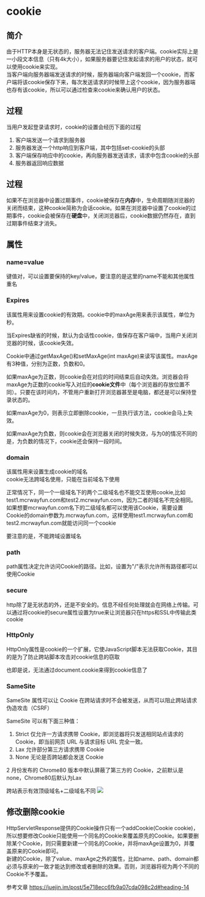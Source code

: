 # cookie

## 简介
由于HTTP本身是无状态的，服务器无法记住发送请求的客户端。cookie实际上是一小段文本信息（只有4k大小），如果服务器要记住发起请求的用户的状态，就可以使用cookie来实现。  
当客户端向服务器端发送请求的时候，服务器端向客户端发回一个cookie，而客户端将该cookie保存下来，每次发送请求的时候带上这个cookie，因为服务器端也存有该cookie，所以可以通过检查来cookie来确认用户的状态。

## 过程
当用户发起登录请求时，cookie的设置会经历下面的过程

1. 客户端发送一个请求到服务器
2. 服务器发送一个http响应到客户端，其中包括set-cookie的头部
3. 客户端保存响应中的cookie，再向服务器发送请求，请求中包含cookie的头部
4. 服务器返回响应数据

## 过程
如果不在浏览器中设置过期事件，cookie被保存在**内存**中，生命周期随浏览器的关闭而结束，这种cookie简称为会话cookie。如果在浏览器中设置了cookie的过期事件，cookie会被保存在**硬盘**中，关闭浏览器后，cookie数据仍然存在，直到过期事件结束才消失。

## 属性
### name=value
键值对，可以设置要保持的key/value，要注意的是这里的name不能和其他属性重名

### Expires
该属性用来设置cookie的有效期。cookie中的maxAge用来表示该属性，单位为秒。  

当Expires缺省的时候，默认为会话性cookie，值保存在客户端中，当用户关闭浏览器的时候，该cookie失效。

Cookie中通过getMaxAge()和setMaxAge(int maxAge)来读写该属性。maxAge有3种值，分别为正数，负数和0。  

如果maxAge为正数，则cookie会在对应的时间结束后自动失效。浏览器会将maxAge为正数的cookie写入对应的**cookie文件**中（每个浏览器的存放位置不同）。只要在该时间内，不管用户重新打开浏览器甚至是电脑，都还是可以保持登录状态的。

如果maxAge为0，则表示立即删除cookie，一旦执行该方法，cookie会马上失效。

如果maxAge为负数，则cookie会在浏览器关闭的时候失效，与为0的情况不同的是，为负数的情况下，cookie还会保持一段时间。

### domain
该属性用来设置生成cookie的域名  
cookie无法跨域名使用，只能在当前域名下使用

正常情况下，同一个一级域名下的两个二级域名也不能交互使用cookie,比如test1.mcrwayfun.com和test2.mcrwayfun.com，因为二者的域名不完全相同。如果想要mcrwayfun.com名下的二级域名都可以使用该Cookie，需要设置Cookie的domain参数为.mcrwayfun.com，这样使用test1.mcrwayfun.com和test2.mcrwayfun.com就能访问同一个cookie

要注意的是，不能跨域设置域名

### path
path属性决定允许访问Cookie的路径。比如，设置为"/"表示允许所有路径都可以使用Cookie

### secure
http除了是无状态的外，还是不安全的。信息不经任何处理就会在网络上传输。可以通过将cookie的secure属性设置为true来让浏览器只在https和SSL中传输此类cookie

### HttpOnly
HttpOnly属性是cookie的一个扩展，它使JavaScript脚本无法获取Cookie，其目的是为了防止跨站脚本攻击对cookie信息的窃取

也即是说，无法通过document.cookie来得到cookie信息了

### SameSite
SameSite 属性可以让 Cookie 在跨站请求时不会被发送，从而可以阻止跨站请求伪造攻击（CSRF）

SameSite 可以有下面三种值：

1. Strict 仅允许一方请求携带 Cookie，即浏览器将只发送相同站点请求的 Cookie，即当前网页 URL 与请求目标 URL 完全一致。
2. Lax 允许部分第三方请求携带 Cookie
3. None 无论是否跨站都会发送 Cookie

2 月份发布的 Chrome80 版本中默认屏蔽了第三方的 Cookie，之前默认是none，Chrome80后默认为Lax

跨站表示有效顶级域名+二级域名不同
![](https://user-gold-cdn.xitu.io/2020/3/22/171004c9fb0eab31?w=958&h=351&f=png&s=245829)

## 修改删除cookie  
HttpServletResponse提供的Cookie操作只有一个addCookie(Cookie cookie)，所以想要修改Cookie只能使用一个同名的Cookie来覆盖原先的Cookie。如果要删除某个Cookie，则只需要新建一个同名的Cookie，并将maxAge设置为0，并覆盖原来的Cookie即可。  
新建的Cookie，除了value、maxAge之外的属性，比如name、path、domain都必须与原来的一致才能达到修改或者删除的效果。否则，浏览器将视为两个不同的Cookie不予覆盖。


参考文章
https://juejin.im/post/5e718ecc6fb9a07cda098c2d#heading-14